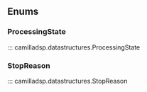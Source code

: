 ## Enums

### ProcessingState
::: camilladsp.datastructures.ProcessingState

### StopReason
::: camilladsp.datastructures.StopReason

